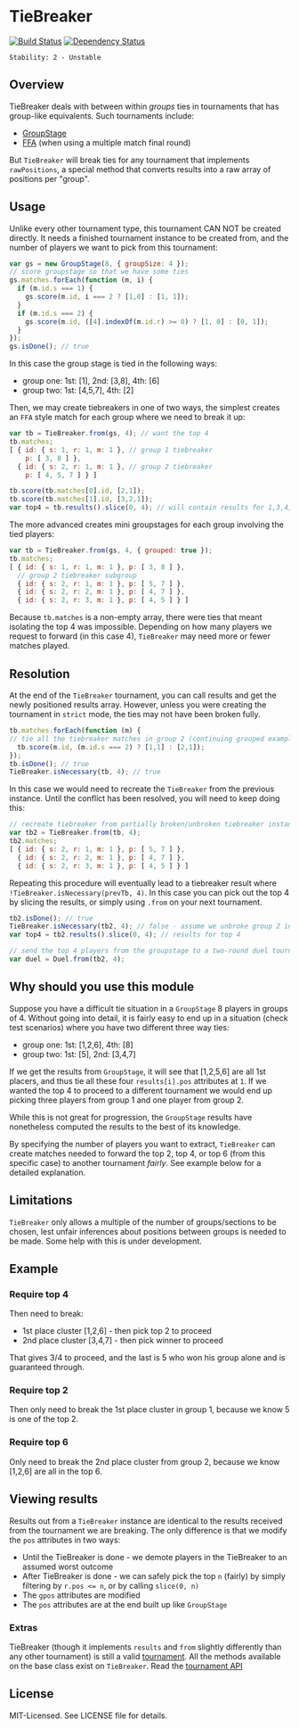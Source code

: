 # TieBreaker
[![Build Status](https://secure.travis-ci.org/clux/tiebreaker.png)](http://travis-ci.org/clux/tiebreaker)
[![Dependency Status](https://david-dm.org/clux/tiebreaker.png)](https://david-dm.org/clux/tiebreaker)

    Stability: 2 - Unstable

## Overview
TieBreaker deals with between within _groups_ ties in tournaments that has group-like equivalents. Such tournaments include:

- [GroupStage](https://npmjs.org/package/groupstage)
- [FFA](https://npmjs.org/package/ffa) (when using a multiple match final round)

But `TieBreaker` will break ties for any tournament that implements `rawPositions`, a special method that converts results into a raw array of positions per "group".

## Usage
Unlike every other tournament type, this tournament CAN NOT be created directly. It needs a finished tournament instance to be created from, and the number of players we want to pick from this tournament:

```js
var gs = new GroupStage(8, { groupSize: 4 });
// score groupstage so that we have some ties
gs.matches.forEach(function (m, i) {
  if (m.id.s === 1) {
    gs.score(m.id, i === 2 ? [1,0] : [1, 1]);
  }
  if (m.id.s === 2) {
    gs.score(m.id, ([4].indexOf(m.id.r) >= 0) ? [1, 0] : [0, 1]);
  }
});
gs.isDone(); // true
```

In this case the group stage is tied in the following ways:

- group one: 1st: [1], 2nd: [3,8], 4th: [6]
- group two: 1st: [4,5,7], 4th: [2]

Then, we may create tiebreakers in one of two ways, the simplest creates an `FFA` style match for each group where we need to break it up:

```js
var tb = TieBreaker.from(gs, 4); // want the top 4
tb.matches;
[ { id: { s: 1, r: 1, m: 1 }, // group 1 tiebreaker
    p: [ 3, 8 ] },
  { id: { s: 2, r: 1, m: 1 }, // group 2 tiebreaker
    p: [ 4, 5, 7 ] } ]

tb.score(tb.matches[0].id, [2,1]);
tb.score(tb.matches[1].id, [3,2,1]);
var top4 = tb.results().slice(0, 4); // will contain results for 1,3,4,5
```

The more advanced creates mini groupstages for each group involving the tied players:

```js
var tb = TieBreaker.from(gs, 4, { grouped: true });
tb.matches;
[ { id: { s: 1, r: 1, m: 1 }, p: [ 3, 8 ] },
  // group 2 tiebreaker subgroup
  { id: { s: 2, r: 1, m: 1 }, p: [ 5, 7 ] },
  { id: { s: 2, r: 2, m: 1 }, p: [ 4, 7 ] },
  { id: { s: 2, r: 3, m: 1 }, p: [ 4, 5 ] } ]
```

Because `tb.matches` is a non-empty array, there were ties that meant isolating the top 4 was impossible. Depending on how many players we request to forward (in this case 4), `TieBreaker` may need more or fewer matches played.

## Resolution
At the end of the `TieBreaker` tournament, you can call results and get the newly positioned results array. However, unless you were creating the tournament in `strict` mode, the ties may not have been broken fully.

```js
tb.matches.forEach(function (m) {
// tie all the tiebreaker matches in group 2 (continuing grouped example)
  tb.score(m.id, (m.id.s === 2) ? [1,1] : [2,1]);
});
tb.isDone(); // true
TieBreaker.isNecessary(tb, 4); // true
```

In this case we would need to recreate the `TieBreaker` from the previous instance. Until the conflict has been resolved, you will need to keep doing this:

```js
// recreate tiebreaker from partially broken/unbroken tiebreaker instance
var tb2 = TieBreaker.from(tb, 4);
tb2.matches;
[ { id: { s: 2, r: 1, m: 1 }, p: [ 5, 7 ] },
  { id: { s: 2, r: 2, m: 1 }, p: [ 4, 7 ] },
  { id: { s: 2, r: 3, m: 1 }, p: [ 4, 5 ] } ]
```

Repeating this procedure will eventually lead to a tiebreaker result where `!TieBreaker.isNecessary(prevTb, 4)`. In this case you can pick out the top 4 by slicing the results, or simply using `.from` on your next tournament.

```js
tb2.isDone(); // true
TieBreaker.isNecessary(tb2, 4); // false - assume we unbroke group 2 in tb2
var top4 = tb2.results().slice(0, 4); // results for top 4

// send the top 4 players from the groupstage to a two-round duel tournament
var duel = Duel.from(tb2, 4);
```

## Why should you use this module
Suppose you have a difficult tie situation in a `GroupStage` 8 players in groups of 4. Without going into detail, it is fairly easy to end up in a situation (check test scenarios) where you have two different three way ties:

- group one: 1st: [1,2,6], 4th: [8]
- group two: 1st: [5], 2nd: [3,4,7]

If we get the results from `GroupStage`, it will see that [1,2,5,6] are all 1st placers, and thus tie all these four `results[i].pos` attributes at `1`.
If we wanted the top 4 to proceed to a different tournament we would end up picking three players from group 1 and one player from group 2.

While this is not great for progression, the `GroupStage` results have nonetheless computed the results to the best of its knowledge.

By specifying the number of players you want to extract, `TieBreaker` can create matches needed to forward the top 2, top 4, or top 6 (from this specific case) to another tournament _fairly_. See example below for a detailed explanation.

## Limitations
`TieBreaker` only allows a multiple of the number of groups/sections to be chosen, lest unfair inferences about positions between groups is needed to be made. Some help with this is under development.

## Example
### Require top 4
Then need to break:

- 1st place cluster [1,2,6] - then pick top 2 to proceed
- 2nd place cluster [3,4,7] - then pick winner to proceed

That gives 3/4 to proceed, and the last is 5 who won his group alone and is guaranteed through.

### Require top 2
Then only need to break the 1st place cluster in group 1, because we know 5 is one of the top 2.

### Require top 6
Only need to break the 2nd place cluster from group 2, because we know [1,2,6] are all in the top 6.

## Viewing results
Results out from a `TieBreaker` instance are identical to the results received from the tournament we are breaking. The only difference is that we modify the `pos` attributes in two ways:

- Until the TieBreaker is done - we demote players in the TieBreaker to an assumed worst outcome
- After TieBreaker is done - we can safely pick the top `n` (fairly) by simply filtering by `r.pos <= n`, or by calling `slice(0, n)`
- The `gpos` attributes are modified
- The `pos` attributes are at the end built up like `GroupStage`

### Extras
TieBreaker (though it implements `results` and `from` slightly differently than any other tournament) is still a valid [tournament](https://npmjs.org/package/tournament). All the methods available on the base class exist on `TieBreaker`. Read the [tournament API](https://github.com/clux/tournament/master/blob/doc/base.md)

## License
MIT-Licensed. See LICENSE file for details.
